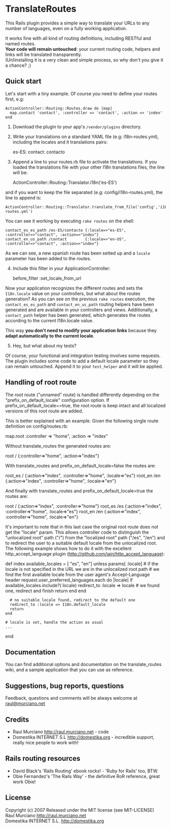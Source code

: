 TranslateRoutes
===============

This Rails plugin provides a simple way to translate your URLs to any number of languages, even on a fully working application.  

It works fine with all kind of routing definitions, including RESTful and named routes.  
**Your code will remain untouched**: your current routing code, helpers and links will be translated transparently.  
(Un)installing it is a very clean and simple process, so why don't you give it a chance? ;)

Quick start
-----------

Let's start with a tiny example. Of course you need to define your routes first, e.g:

    ActionController::Routing::Routes.draw do |map| 
      map.contact 'contact', :controller => 'contact', :action => 'index'
    end

1) Download the plugin to your app's `/vendor/plugins` directory.

2) Write your translations on a standard YAML file (e.g: i18n-routes.yml), including the locales and it translations pairs:

    es-ES:
      contact: contacto


3) Append a line to your routes.rb file to activate the translations. If you loaded the translations file with
your other I18n translations files, the line will be:

    ActionController::Routing::Translator.i18n('es-ES')
  
and if you want to keep the file separated (e.g: config/i18n-routes.yml), the line to append is:

	ActionController::Routing::Translator.translate_from_file('config','i18n-routes.yml')

You can see it working by executing `rake routes` on the shell:


    contact_es_es_path /es-ES/contacto {:locale=>"es-ES", :controller=>"contact", :action=>"index"}
    contact_en_us_path /contact        {:locale=>"en-US", :controller=>"contact", :action=>"index"}


As we can see, a new spanish route has been setted up and a `locale` parameter has been added to the routes.

4) Include this filter in your ApplicationController:

    before_filter :set_locale_from_url

Now your application recognizes the different routes and sets the `I18n.locale` value on your controllers, 
but what about the routes generation? As you can see on the previous `rake routes` execution, the 
`contact_es_es_path` and `contact_en_us_path` routing helpers have been generated and are 
available in your controllers and views. Additionally, a `contact_path` helper has been generated, which 
generates the routes according to the current I18n.locale value. 

This way **you don't need to modify your application links** because they **adapt automatically to the current locale**.

5) Hey, but what about my tests?

Of course, your functional and integration testing involves some requests. 
The plugin includes some code to add a default locale parameter so they can remain untouched.
Append it to your `test_helper` and it will be applied.

Handling of root route
----------------------

The root route ("unnamed" route) is handled differently depending on the "prefix_on_default_locale" configuration option.  If
prefix_on_default_locale==true, the root route is keep intact and all localized versions of this root route are added.

This is better explained with an example.  Given the following single route definition on config/routes.rb:

  map.root :controller => "home", :action => "index"

Without translate_routes the generated routes are:

  root  / {:controller=>"home", :action=>"index"}

With translate_routes and prefix_on_default_locale=false the routes are:

  root_es  /   {:action=>"index", :controller=>"home", :locale=>"es"}
  root_en  /en {:action=>"index", :controller=>"home", :locale=>"en"}

And finally with translate_routes and prefix_on_default_locale=true the routes are:

  root     /   {:action=>"index", :controller=>"home"}
  root_es  /es {:action=>"index", :controller=>"home", :locale=>"es"}
  root_en  /en {:action=>"index", :controller=>"home", :locale=>"en"}

It's important to note that in this last case the original root route does not get the "locale" param.  This allows controller
code to distinguish the "unlocalized root" path ("/") from the "localized root" path ("/es", "/en") and to redirect the user
to a suitable default locale from the unlocalized root.  The following example shows how to do it with the excellent 
http_accept_language plugin (http://github.com/iain/http_accept_language):

  def index
    available_locales = [ "es", "en"]
    unless params[ :locale]
      # if the locale is not specified in the URL we are in the unlocalized root path
      # we find the first available locale from the user agent's Accept-Language header
      request.user_preferred_languages.each do |locale|
        if available_locales.include?( locale)
          redirect_to :locale => locale   # we found one, redirect and finish
          return
        end
      end

      # no suitable locale found, redirect to the default one
      redirect_to :locale => I18n.default_locale
      return
    end

    # locale is set, handle the action as usual
    ...
  end

Documentation
-------------

You can find additional options and documentation on the translate_routes wiki, and a sample application that you 
can use as reference.

Suggestions, bug reports, questions
-----------------------------------
Feedback, questions and comments will be always welcome at raul@murciano.net

Credits
-------
- Raul Murciano <http://raul.murciano.net> - code  
- Domestika INTERNET S.L <http://domestika.org> - incredible support, really nice people to work with!  


Rails routing resources
-----------------------
- David Black's 'Rails Routing' ebook rocks! - 'Ruby for Rails' too, BTW.  
- Obie Fernandez's 'The Rails Way' - the definitive RoR reference, great work Obie!

License
-------
Copyright (c) 2007 Released under the MIT license (see MIT-LICENSE)  
Raul Murciano <http://raul.murciano.net>  
Domestika INTERNET S.L. <http://domestika.org>
